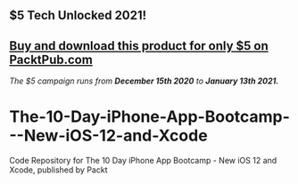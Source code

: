 ## $5 Tech Unlocked 2021!
[Buy and download this product for only $5 on PacktPub.com](https://www.packtpub.com/)
-----
*The $5 campaign         runs from __December 15th 2020__ to __January 13th 2021.__*

# The-10-Day-iPhone-App-Bootcamp---New-iOS-12-and-Xcode
Code Repository for The 10 Day iPhone App Bootcamp - New iOS 12 and Xcode, published by Packt
